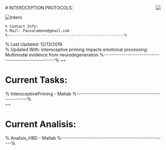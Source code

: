 <img align="right" src="http://lpen.com.ar/wp-content/uploads/2016/06/logo1.png">
# INTEROCEPTION PROTOCOLS:  

![Intero](https://user-images.githubusercontent.com/58863799/70834265-9f3df280-1dd8-11ea-8ca9-3393864b3aba.png)

```
% Contact Info:
% Mail: Pausalamone@gmail.com
%-----------------------------------------------------%  
```
% Last Updated: 12/13/2019  
% Updated With: Interoceptive priming impacts emotional processing: Multimodal evidence from neurodegeneration
%-----------------------------------------------------%
~~
# Current Tasks:  
% InteroceptivePriming - Matlab
%-----------------------------------------------------%  
~~
# Current Analisis:
% Analisis_HBD - Matlab
%-----------------------------------------------------% 
